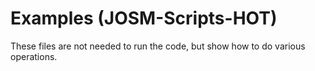 # Examples (JOSM-Scripts-HOT)

These files are not needed to run the code, but show how to do various operations.